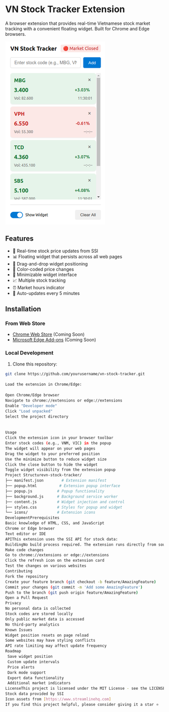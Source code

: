 # VN Stock Tracker Extension

A browser extension that provides real-time Vietnamese stock market tracking with a convenient floating widget. Built for Chrome and Edge browsers.

![VN Stock Tracker Screenshot](screenshots/preview.png)

## Features

- 🚀 Real-time stock price updates from SSI
- 📊 Floating widget that persists across all web pages
- 🎯 Drag-and-drop widget positioning
- 🎨 Color-coded price changes
- 📱 Minimizable widget interface
- 📈 Multiple stock tracking
- ⏰ Market hours indicator
- 🔄 Auto-updates every 5 minutes

## Installation

### From Web Store
- [Chrome Web Store](chrome-web-store-link) (Coming Soon)
- [Microsoft Edge Add-ons](edge-add-ons-link) (Coming Soon)

### Local Development
1. Clone this repository:
```bash
git clone https://github.com/yourusername/vn-stock-tracker.git

Load the extension in Chrome/Edge:

Open Chrome/Edge browser
Navigate to chrome://extensions or edge://extensions
Enable "Developer mode"
Click "Load unpacked"
Select the project directory


Usage
Click the extension icon in your browser toolbar
Enter stock codes (e.g., VNM, VIC) in the popup
The widget will appear on your web pages
Drag the widget to your preferred position
Use the minimize button to reduce widget size
Click the close button to hide the widget
Toggle widget visibility from the extension popup
Project Structurevn-stock-tracker/
├── manifest.json        # Extension manifest
├── popup.html          # Extension popup interface
├── popup.js           # Popup functionality
├── background.js      # Background service worker
├── content.js         # Widget injection and control
├── styles.css         # Styles for popup and widget
└── icons/             # Extension icons
DevelopmentPrerequisites
Basic knowledge of HTML, CSS, and JavaScript
Chrome or Edge browser
Text editor or IDE
APIThis extension uses the SSI API for stock data:
BuildingNo build process required. The extension runs directly from source.Testing
Make code changes
Go to chrome://extensions or edge://extensions
Click the refresh icon on the extension card
Test the changes on various websites
Contributing
Fork the repository
Create your feature branch (git checkout -b feature/AmazingFeature)
Commit your changes (git commit -m 'Add some AmazingFeature')
Push to the branch (git push origin feature/AmazingFeature)
Open a Pull Request
Privacy
No personal data is collected
Stock codes are stored locally
Only public market data is accessed
No third-party analytics
Known Issues
Widget position resets on page reload
Some websites may have styling conflicts
API rate limiting may affect update frequency
Roadmap
 Save widget position
 Custom update intervals
 Price alerts
 Dark mode support
 Export data functionality
 Additional market indicators
LicenseThis project is licensed under the MIT License - see the LICENSE file for details.Acknowledgments
Stock data provided by SSI
Icon assets from [https://www.streamlinehq.com]
If you find this project helpful, please consider giving it a star ⭐